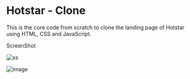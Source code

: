 # Hotstar - Clone

This is the core code from scratch to clone the landing page of Hotstar using HTML, CSS and JavaScript.

ScreenShot

![ss](https://github.com/akshataren/movie/assets/139031583/e512440c-4c3a-4ed7-9976-e7daaf8d1d38)

![image](https://github.com/akshataren/movie/assets/139031583/9afb1d37-2ce6-42f2-ba7b-375070cb49a4)

